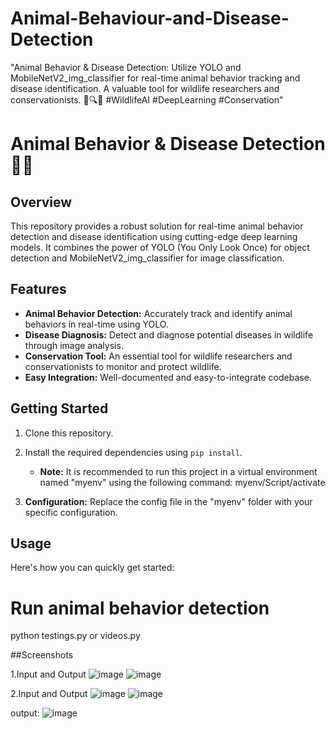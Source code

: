 # Animal-Behaviour-and-Disease-Detection
"Animal Behavior &amp; Disease Detection: Utilize YOLO and MobileNetV2_img_classifier for real-time animal behavior tracking and disease identification. A valuable tool for wildlife researchers and conservationists. 🦁🔍🦠 #WildlifeAI #DeepLearning #Conservation"

# Animal Behavior & Disease Detection 🦁🦠

## Overview

This repository provides a robust solution for real-time animal behavior detection and disease identification using cutting-edge deep learning models. It combines the power of YOLO (You Only Look Once) for object detection and MobileNetV2_img_classifier for image classification.

## Features

- **Animal Behavior Detection:** Accurately track and identify animal behaviors in real-time using YOLO.
- **Disease Diagnosis:** Detect and diagnose potential diseases in wildlife through image analysis.
- **Conservation Tool:** An essential tool for wildlife researchers and conservationists to monitor and protect wildlife.
- **Easy Integration:** Well-documented and easy-to-integrate codebase.

## Getting Started

1. Clone this repository.
2. Install the required dependencies using `pip install`.

   - **Note:** It is recommended to run this project in a virtual environment named "myenv" using the following command:
    myenv/Script/activate

3. **Configuration:** Replace the config file in the "myenv" folder with your specific configuration.

## Usage

Here's how you can quickly get started:

# Run animal behavior detection
python testings.py or videos.py

##Screenshots

1.Input and Output
![image](https://github.com/Sourabhshintre/Animal-Behaviour-and-Disease-Detection/assets/96312514/126de5d5-4240-4ac3-9899-35e393896979)
![image](https://github.com/Sourabhshintre/Animal-Behaviour-and-Disease-Detection/assets/96312514/5b1d04c5-e314-4869-b6cb-f6808d433e1b)

2.Input and Output
![image](https://github.com/Sourabhshintre/Animal-Behaviour-and-Disease-Detection/assets/96312514/c6445892-b4ae-4229-884e-314aad77e448)
![image](https://github.com/Sourabhshintre/Animal-Behaviour-and-Disease-Detection/assets/96312514/16b2e390-28c6-4e77-b64e-c7e105a361c8)

output:
![image](https://github.com/Sourabhshintre/Animal-Behaviour-and-Disease-Detection/assets/96312514/699540e4-36a7-43e6-a918-74b3a115a79f)





